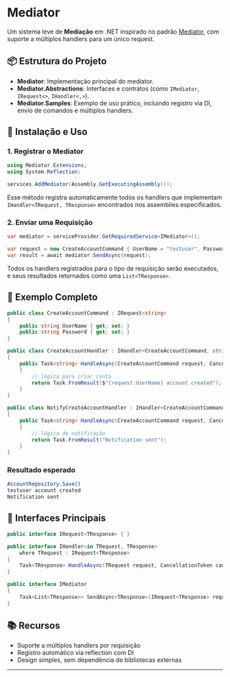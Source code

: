 # Mediator

Um sistema leve de **Mediação** em .NET inspirado no padrão [Mediator](https://refactoring.guru/design-patterns/mediator), com suporte a múltiplos handlers para um único request.

## 📦 Estrutura do Projeto

- **Mediator**: Implementação principal do mediator.
- **Mediator.Abstractions**: Interfaces e contratos (como `IMediator`, `IRequest<>`, `IHandler<,>`).
- **Mediator.Samples**: Exemplo de uso prático, incluindo registro via DI, envio de comandos e múltiplos handlers.

## 🚀 Instalação e Uso

### 1. Registrar o Mediator

```csharp
using Mediator.Extensions;
using System.Reflection;

services.AddMediator(Assembly.GetExecutingAssembly());
```

Esse método registra automaticamente todos os handlers que implementam `IHandler<TRequest, TResponse>` encontrados nos assemblies especificados.

### 2. Enviar uma Requisição

```csharp
var mediator = serviceProvider.GetRequiredService<IMediator>();

var request = new CreateAccountCommand { UserName = "testuser", Password = "testpassword" };
var result = await mediator.SendAsync(request);
```

Todos os handlers registrados para o tipo de requisição serão executados, e seus resultados retornados como uma `List<TResponse>`.

## 🧩 Exemplo Completo

```csharp
public class CreateAccountCommand : IRequest<string>
{
    public string UserName { get; set; }
    public string Password { get; set; }
}

public class CreateAccountHandler : IHandler<CreateAccountCommand, string>
{
    public Task<string> HandleAsync(CreateAccountCommand request, CancellationToken cancellationToken)
    {
        // lógica para criar conta
        return Task.FromResult($"{request.UserName} account created");
    }
}

public class NotifyCreateAccountHandler : IHandler<CreateAccountCommand, string>
{
    public Task<string> HandleAsync(CreateAccountCommand request, CancellationToken cancellationToken)
    {
        // lógica de notificação
        return Task.FromResult("Notification sent");
    }
}
```

### Resultado esperado

```bash
AccountRepository.Save()
testuser account created
Notification sent
```

## 🔧 Interfaces Principais

```csharp
public interface IRequest<TResponse> { }

public interface IHandler<in TRequest, TResponse>
    where TRequest : IRequest<TResponse>
{
    Task<TResponse> HandleAsync(TRequest request, CancellationToken cancellationToken = default);
}

public interface IMediator
{
    Task<List<TResponse>> SendAsync<TResponse>(IRequest<TResponse> request, CancellationToken cancellationToken = default);
}
```

## 📚 Recursos

- Suporte a múltiplos handlers por requisição
- Registro automático via reflection com DI
- Design simples, sem dependência de bibliotecas externas

---